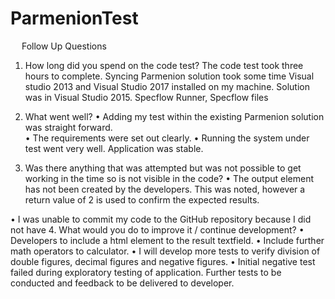 # ParmenionTest

 
Follow Up Questions
1.	How long did you spend on the code test?
The code test took three hours to complete. Syncing Parmenion solution took some time Visual studio 2013 and Visual Studio 2017 installed on my machine. Solution was in Visual Studio 2015. 
Specflow Runner, Specflow files  
2.	What went well?
•	Adding my test within the existing Parmenion solution was straight forward.  
•	The requirements were set out clearly.
•	Running the system under test went very well. Application was stable.



3.	Was there anything that was attempted but was not possible to get working in the time so is not visible in the code?
•	The output element has not been created by the developers. This was noted, however a return value of 2 is used to confirm the expected results.

•	I was unable to commit my code to the GitHub repository because I did not have 
4.	What would you do to improve it / continue development?
•	Developers to include a html element to the result textfield.
•	Include further math operators to calculator.
•	I will develop more tests to verify division of double figures, decimal figures and negative figures.
•	Initial negative test failed during exploratory testing of application. Further tests to be conducted and feedback to be delivered to developer.


